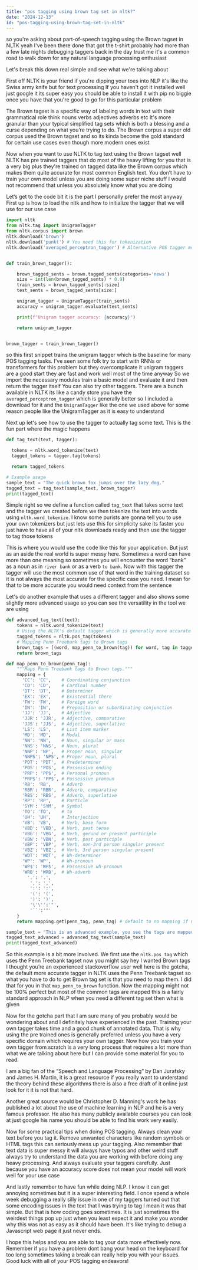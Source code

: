 ```yaml
---
title: "pos tagging using brown tag set in nltk?"
date: "2024-12-13"
id: "pos-tagging-using-brown-tag-set-in-nltk"
---
```


 so you're asking about part-of-speech tagging using the Brown tagset in NLTK yeah I've been there done that got the t-shirt probably had more than a few late nights debugging taggers back in the day trust me it's a common road to walk down for any natural language processing enthusiast

Let's break this down real simple and see what we're talking about

First off NLTK is your friend if you're dipping your toes into NLP it's like the Swiss army knife but for text processing If you haven't got it installed well just google it its super easy you should be able to install it with pip no biggie once you have that you're good to go for this particular problem

The Brown tagset is a specific way of labeling words in text with their grammatical role think nouns verbs adjectives adverbs etc It's more granular than your typical simplified tag sets which is both a blessing and a curse depending on what you’re trying to do. The Brown corpus a super old corpus used the Brown tagset and so its kinda become the gold standard for certain use cases even though more modern ones exist

Now when you want to use NLTK to tag text using the Brown tagset well NLTK has pre trained taggers that do most of the heavy lifting for you that is a very big plus they're trained on tagged data like the Brown corpus which makes them quite accurate for most common English text. You don’t have to train your own model unless you are doing some super niche stuff I would not recommend that unless you absolutely know what you are doing

Let’s get to the code bit it is the part I personally prefer the most anyway First up is how to load the nltk and how to initialize the tagger that we will use for our use case

```python
import nltk
from nltk.tag import UnigramTagger
from nltk.corpus import brown
nltk.download('brown')
nltk.download('punkt') # You need this for tokenization
nltk.download('averaged_perceptron_tagger') # Alternative POS tagger model


def train_brown_tagger():

    brown_tagged_sents = brown.tagged_sents(categories='news')
    size = int(len(brown_tagged_sents) * 0.9)
    train_sents = brown_tagged_sents[:size]
    test_sents = brown_tagged_sents[size:]

    unigram_tagger = UnigramTagger(train_sents)
    accuracy = unigram_tagger.evaluate(test_sents)

    print(f"Unigram tagger accuracy: {accuracy}")

    return unigram_tagger


brown_tagger = train_brown_tagger()
```
 so this first snippet trains the unigram tagger which is the baseline for many POS tagging tasks. I've seen some folk try to start with RNNs or transformers for this problem but they overcomplicate it unigram taggers are a good start they are fast and work well most of the time anyway So we import the necessary modules train a basic model and evaluate it and then return the tagger itself You can also try other taggers. There are a bunch available in NLTK its like a candy store you have the `averaged_perceptron_tagger` which is generally better so I included a download for it and the `UnigramTagger` like the one we used above for some reason people like the UnigramTagger as it is easy to understand

Next up let's see how to use the tagger to actually tag some text. This is the fun part where the magic happens

```python
def tag_text(text, tagger):

  tokens = nltk.word_tokenize(text)
  tagged_tokens = tagger.tag(tokens)

  return tagged_tokens

# Example usage
sample_text = "The quick brown fox jumps over the lazy dog."
tagged_text = tag_text(sample_text, brown_tagger)
print(tagged_text)

```
Simple right so we define a function called `tag_text` that takes some text and the tagger we created before we then tokenize the text into words using `nltk.word_tokenize`. I know some purists are gonna tell you to use your own tokenizers but just lets use this for simplicity sake its faster you just have to have all of your nltk downloads ready and then use the tagger to tag those tokens

This is where you would use the code like this for your application. But just as an aside the real world is super messy here. Sometimes a word can have more than one meaning so sometimes you will encounter the word “bank” as a noun as in `river bank` or as a verb `to bank`. Now with this tagger the tagger will use the most common use of that word in the training dataset so it is not always the most accurate for the specific case you need. I mean for that to be more accurate you would need context from the sentence

Let's do another example that uses a different tagger and also shows some slightly more advanced usage so you can see the versatility in the tool we are using

```python
def advanced_tag_text(text):
    tokens = nltk.word_tokenize(text)
    # Using the NLTK's default tagger which is generally more accurate than a unigram tagger
    tagged_tokens = nltk.pos_tag(tokens)
    # Mapping Penn Treebank tags to Brown tags
    brown_tags = [(word, map_penn_to_brown(tag)) for word, tag in tagged_tokens]
    return brown_tags

def map_penn_to_brown(penn_tag):
    """Maps Penn Treebank tags to Brown tags."""
    mapping = {
      'CC': 'CC',    # Coordinating conjunction
      'CD': 'CD',    # Cardinal number
      'DT': 'DT',    # Determiner
      'EX': 'EX',    # Existential there
      'FW': 'FW',    # Foreign word
      'IN': 'IN',    # Preposition or subordinating conjunction
      'JJ': 'JJ',    # Adjective
      'JJR': 'JJR',  # Adjective, comparative
      'JJS': 'JJS',  # Adjective, superlative
      'LS': 'LS',    # List item marker
      'MD': 'MD',    # Modal
      'NN': 'NN',    # Noun, singular or mass
      'NNS': 'NNS',  # Noun, plural
      'NNP': 'NP',   # Proper noun, singular
      'NNPS': 'NPS', # Proper noun, plural
      'PDT': 'PDT',  # Predeterminer
      'POS': 'POS',  # Possessive ending
      'PRP': 'PP$',  # Personal pronoun
      'PRP$': 'PP$', # Possessive pronoun
      'RB': 'RB',    # Adverb
      'RBR': 'RBR',  # Adverb, comparative
      'RBS': 'RBS',  # Adverb, superlative
      'RP': 'RP',    # Particle
      'SYM': 'SYM',  # Symbol
      'TO': 'TO',    # to
      'UH': 'UH',    # Interjection
      'VB': 'VB',    # Verb, base form
      'VBD': 'VBD',  # Verb, past tense
      'VBG': 'VBG',  # Verb, gerund or present participle
      'VBN': 'VBN',  # Verb, past participle
      'VBP': 'VBP',  # Verb, non-3rd person singular present
      'VBZ': 'VBZ',  # Verb, 3rd person singular present
      'WDT': 'WDT',  # Wh-determiner
      'WP': 'WP',    # Wh-pronoun
      'WP$': 'WP$',  # Possessive wh-pronoun
      'WRB': 'WRB',  # Wh-adverb
        '.': '.',
         ',': ',',
         ':': ':',
         '(': '(',
         ')': ')',
         '\'\'':'"',
         '``':'"'
    }
    return mapping.get(penn_tag, penn_tag) # default to no mapping if needed

sample_text = "This is an advanced example, you see the tags are mapped differently!"
tagged_text_advanced = advanced_tag_text(sample_text)
print(tagged_text_advanced)
```

So this example is a bit more involved. We first use the `nltk.pos_tag` which uses the Penn Treebank tagset now you might say hey I wanted Brown tags I thought you’re an experienced stackoverflow user well here is the gotcha, the default more accurate tagger in NLTK uses the Penn Treebank tagset so what you have to do to get Brown tag set is that you need to map them. I did that for you in that `map_penn_to_brown` function. Now the mapping might not be 100% perfect but most of the common tags are mapped this is a fairly standard approach in NLP when you need a different tag set then what is given

Now for the gotcha part that I am sure many of you probably would be wondering about and I definitely have experienced in the past. Training your own tagger takes time and a good chunk of annotated data. That is why using the pre trained ones is generally preferred unless you have a very specific domain which requires your own tagger. Now how you train your own tagger from scratch is a very long process that requires a lot more than what we are talking about here but I can provide some material for you to read.

I am a big fan of the “Speech and Language Processing” by Dan Jurafsky and James H. Martin, it is a great resource if you really want to understand the theory behind these algorithms there is also a free draft of it online just look for it it is not that hard.

Another great source would be Christopher D. Manning's work he has published a lot about the use of machine learning in NLP and he is a very famous professor. He also has many publicly available courses you can look at just google his name you should be able to find his work very easily.

Now for some practical tips when doing POS tagging. Always clean your text before you tag it. Remove unwanted characters like random symbols or HTML tags this can seriously mess up your tagging. Also remember that text data is super messy it will always have typos and other weird stuff always try to understand the data you are working with before doing any heavy processing. And always evaluate your taggers carefully. Just because you have an accuracy score does not mean your model will work well for your use case

And lastly remember to have fun while doing NLP. I know it can get annoying sometimes but it is a super interesting field. I once spend a whole week debugging a really silly issue in one of my taggers turned out that some encoding issues in the text that I was trying to tag I mean it was that simple. But that is how coding goes sometimes. It is just sometimes the weirdest things pop up just when you least expect it and make you wonder why this was not as easy as it should have been. It's like trying to debug a Javascript web page it just never ends.

I hope this helps and you are able to tag your data more effectively now. Remember if you have a problem dont bang your head on the keyboard for too long sometimes taking a break can really help you with your issues. Good luck with all of your POS tagging endeavors!
